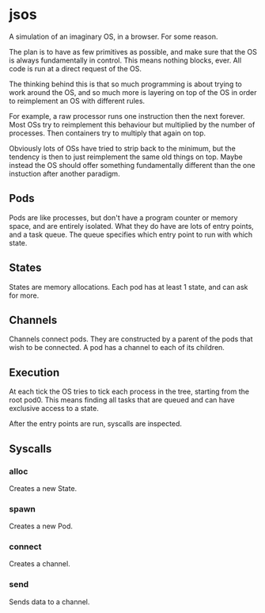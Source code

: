 # jsos

A simulation of an imaginary OS, in a browser. For some reason.

The plan is to have as few primitives as possible, and make sure that the OS
is always fundamentally in control. This means nothing blocks, ever. All code
is run at a direct request of the OS.

The thinking behind this is that so much programming is about trying to work
around the OS, and so much more is layering on top of the OS in order to
reimplement an OS with different rules.

For example, a raw processor runs one instruction then the next forever. Most
OSs try to reimplement this behaviour but multiplied by the number of processes.
Then containers try to multiply that again on top.

Obviously lots of OSs have tried to strip back to the minimum, but the tendency
is then to just reimplement the same old things on top. Maybe instead the OS
should offer something fundamentally different than the one instuction after
another paradigm.

## Pods

Pods are like processes, but don't have a program counter or memory space, and
are entirely isolated. What they do have are lots of entry points, and a task
queue. The queue specifies which entry point to run with which state.

## States

States are memory allocations. Each pod has at least 1 state, and can ask for
more.

## Channels

Channels connect pods. They are constructed by a parent of the pods that wish
to be connected. A pod has a channel to each of its children.

## Execution

At each tick the OS tries to tick each process in the tree, starting from the
root pod0. This means finding all tasks that are queued and can have exclusive
access to a state.

After the entry points are run, syscalls are inspected.

## Syscalls

### alloc

Creates a new State.

### spawn

Creates a new Pod.

### connect

Creates a channel.

### send

Sends data to a channel.
